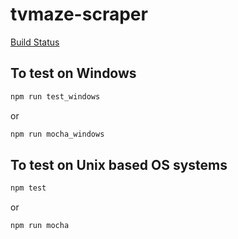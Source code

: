 # tvmaze-scraper

[Build Status](https://travis-ci.org/rodrigocmoreira/sgt-fields.svg?branch=master)

## To test on Windows

```sh
npm run test_windows
```

or

```sh
npm run mocha_windows
```

## To test on Unix based OS systems

```sh
npm test
```

or

```sh
npm run mocha
```
